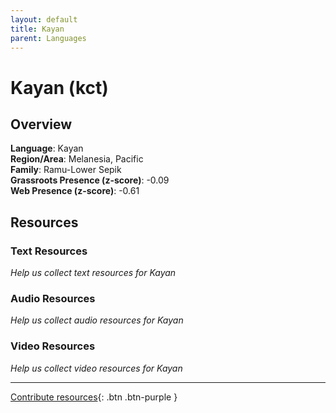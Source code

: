 ```yaml
---
layout: default
title: Kayan
parent: Languages
---
```


# Kayan (kct)

## Overview

**Language**: Kayan  
**Region/Area**: Melanesia, Pacific  
**Family**: Ramu-Lower Sepik  
**Grassroots Presence (z-score)**: -0.09  
**Web Presence (z-score)**: -0.61  

## Resources

### Text Resources
*Help us collect text resources for Kayan*

### Audio Resources
*Help us collect audio resources for Kayan*

### Video Resources
*Help us collect video resources for Kayan*

---

[Contribute resources](https://forms.office.com/e/1SfLJx3u1r){: .btn .btn-purple }
